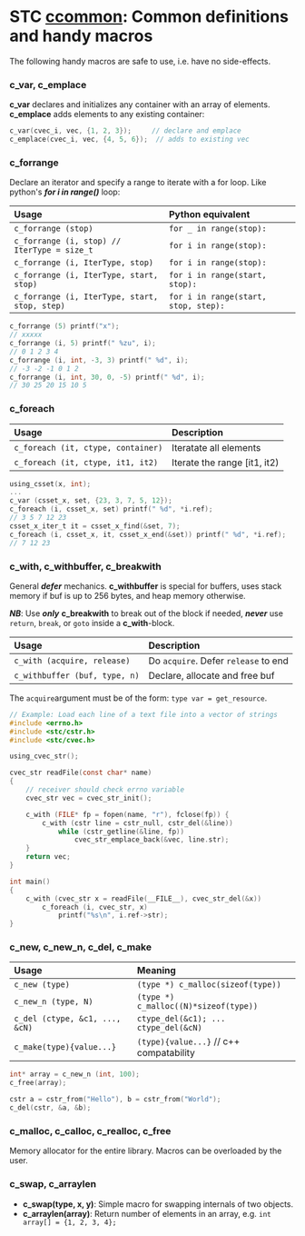 # STC [ccommon](../stc/ccommon.h): Common definitions and handy macros

The following handy macros are safe to use, i.e. have no side-effects.

### c_var, c_emplace
**c_var** declares and initializes any container with an array of elements. **c_emplace** adds elements to any existing container:
```c
c_var(cvec_i, vec, {1, 2, 3});     // declare and emplace
c_emplace(cvec_i, vec, {4, 5, 6});  // adds to existing vec
```

### c_forrange
Declare an iterator and specify a range to iterate with a for loop. Like python's ***for i in range()*** loop:

| Usage                                         | Python equivalent                    |
|:----------------------------------------------|:-------------------------------------|
| `c_forrange (stop)`                           | `for _ in range(stop):`              |
| `c_forrange (i, stop) // IterType = size_t`   | `for i in range(stop):`              |
| `c_forrange (i, IterType, stop)`              | `for i in range(stop):`              |
| `c_forrange (i, IterType, start, stop)`       | `for i in range(start, stop):`       |
| `c_forrange (i, IterType, start, stop, step)` | `for i in range(start, stop, step):` |

```c
c_forrange (5) printf("x");
// xxxxx
c_forrange (i, 5) printf(" %zu", i);
// 0 1 2 3 4
c_forrange (i, int, -3, 3) printf(" %d", i);
// -3 -2 -1 0 1 2
c_forrange (i, int, 30, 0, -5) printf(" %d", i);
// 30 25 20 15 10 5
```

### c_foreach

| Usage                                | Description                  |
|:-------------------------------------|:-----------------------------|
| `c_foreach (it, ctype, container)`   | Iteratate all elements       |
| `c_foreach (it, ctype, it1, it2)`    | Iterate the range [it1, it2) |

```c
using_csset(x, int);
...
c_var (csset_x, set, {23, 3, 7, 5, 12});
c_foreach (i, csset_x, set) printf(" %d", *i.ref);
// 3 5 7 12 23
csset_x_iter_t it = csset_x_find(&set, 7);
c_foreach (i, csset_x, it, csset_x_end(&set)) printf(" %d", *i.ref);
// 7 12 23
```

### c_with, c_withbuffer, c_breakwith
General ***defer*** mechanics. **c_withbuffer** is special for buffers, uses stack memory if buf is up to 256 bytes,
and heap memory otherwise.

***NB***: Use ***only*** **c_breakwith** to break out of the block if needed, ***never*** use `return`, `break`,
or `goto` inside a **c_with**-block.

| Usage                          | Description                          |
|:-------------------------------|:-------------------------------------|
| `c_with (acquire, release)`    | Do `acquire`. Defer `release` to end |
| `c_withbuffer (buf, type, n)`  | Declare, allocate and free buf       |

The `acquire`argument must be of the form: `type var = get_resource`.

```c
// Example: Load each line of a text file into a vector of strings
#include <errno.h>
#include <stc/cstr.h>
#include <stc/cvec.h>

using_cvec_str();

cvec_str readFile(const char* name)
{
    // receiver should check errno variable
    cvec_str vec = cvec_str_init();

    c_with (FILE* fp = fopen(name, "r"), fclose(fp)) {
        c_with (cstr line = cstr_null, cstr_del(&line))
            while (cstr_getline(&line, fp))
                cvec_str_emplace_back(&vec, line.str);
    }
    return vec;
}

int main()
{
    c_with (cvec_str x = readFile(__FILE__), cvec_str_del(&x))
        c_foreach (i, cvec_str, x)
            printf("%s\n", i.ref->str);
}
```

### c_new, c_new_n, c_del, c_make

| Usage                          | Meaning                                 |
|:-------------------------------|:----------------------------------------|
| `c_new (type)`                 | `(type *) c_malloc(sizeof(type))`       |
| `c_new_n (type, N)`            | `(type *) c_malloc((N)*sizeof(type))`   |
| `c_del (ctype, &c1, ..., &cN)` | `ctype_del(&c1); ... ctype_del(&cN)`    |
| `c_make(type){value...}`       | `(type){value...}` // c++ compatability |

```c
int* array = c_new_n (int, 100);
c_free(array);

cstr a = cstr_from("Hello"), b = cstr_from("World");
c_del(cstr, &a, &b);
```

### c_malloc, c_calloc, c_realloc, c_free
Memory allocator for the entire library. Macros can be overloaded by the user.

### c_swap, c_arraylen
- **c_swap(type, x, y)**: Simple macro for swapping internals of two objects. 
- **c_arraylen(array)**: Return number of elements in an array, e.g. `int array[] = {1, 2, 3, 4};` 
